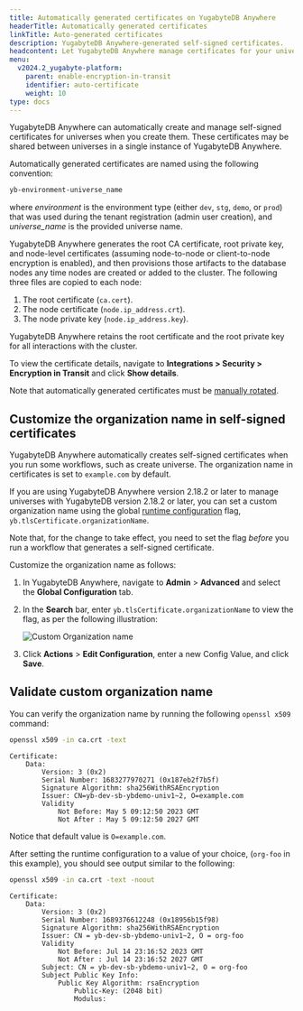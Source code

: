 ```yaml
---
title: Automatically generated certificates on YugabyteDB Anywhere
headerTitle: Automatically generated certificates
linkTitle: Auto-generated certificates
description: YugabyteDB Anywhere-generated self-signed certificates.
headcontent: Let YugabyteDB Anywhere manage certificates for your universe
menu:
  v2024.2_yugabyte-platform:
    parent: enable-encryption-in-transit
    identifier: auto-certificate
    weight: 10
type: docs
---
```


YugabyteDB Anywhere can automatically create and manage self-signed certificates for universes when you create them. These certificates may be shared between universes in a single instance of YugabyteDB Anywhere.

Automatically generated certificates are named using the following convention:

```sh
yb-environment-universe_name
```

where _environment_ is the environment type (either `dev`, `stg`, `demo`, or `prod`) that was used during the tenant registration (admin user creation), and _universe_name_ is the provided universe name.

YugabyteDB Anywhere generates the root CA certificate, root private key, and node-level certificates (assuming node-to-node or client-to-node encryption is enabled), and then provisions those artifacts to the database nodes any time nodes are created or added to the cluster. The following three files are copied to each node:

1. The root certificate (`ca.cert`).
1. The node certificate (`node.ip_address.crt`).
1. The node private key (`node.ip_address.key`).

YugabyteDB Anywhere retains the root certificate and the root private key for all interactions with the cluster.

To view the certificate details, navigate to **Integrations > Security > Encryption in Transit** and click **Show details**.

Note that automatically generated certificates must be [manually rotated](../rotate-certificates/).

## Customize the organization name in self-signed certificates

YugabyteDB Anywhere automatically creates self-signed certificates when you run some workflows, such as create universe. The organization name in certificates is set to `example.com` by default.

If you are using YugabyteDB Anywhere version 2.18.2 or later to manage universes with YugabyteDB version 2.18.2 or later, you can set a custom organization name using the global [runtime configuration](../../../administer-yugabyte-platform/manage-runtime-config/) flag, `yb.tlsCertificate.organizationName`.

Note that, for the change to take effect, you need to set the flag _before_ you run a workflow that generates a self-signed certificate.

Customize the organization name as follows:

1. In YugabyteDB Anywhere, navigate to **Admin** > **Advanced** and select the **Global Configuration** tab.
1. In the **Search** bar, enter `yb.tlsCertificate.organizationName` to view the flag, as per the following illustration:

    ![Custom Organization name](/images/yp/encryption-in-transit/custom-org-name.png)

1. Click **Actions** > **Edit Configuration**, enter a new Config Value, and click **Save**.

## Validate custom organization name

You can verify the organization name by running the following `openssl x509` command:

```sh
openssl x509 -in ca.crt -text
```

```output {hl_lines=[6]}
Certificate:
    Data:
        Version: 3 (0x2)
        Serial Number: 1683277970271 (0x187eb2f7b5f)
        Signature Algorithm: sha256WithRSAEncryption
        Issuer: CN=yb-dev-sb-ybdemo-univ1~2, O=example.com
        Validity
            Not Before: May 5 09:12:50 2023 GMT
            Not After : May 5 09:12:50 2027 GMT
```

Notice that default value is `O=example.com`.

After setting the runtime configuration to a value of your choice, (`org-foo` in this example), you should see output similar to the following:

```sh
openssl x509 -in ca.crt -text -noout
```

```output
Certificate:
    Data:
        Version: 3 (0x2)
        Serial Number: 1689376612248 (0x18956b15f98)
        Signature Algorithm: sha256WithRSAEncryption
        Issuer: CN = yb-dev-sb-ybdemo-univ1~2, O = org-foo
        Validity
            Not Before: Jul 14 23:16:52 2023 GMT
            Not After : Jul 14 23:16:52 2027 GMT
        Subject: CN = yb-dev-sb-ybdemo-univ1~2, O = org-foo
        Subject Public Key Info:
            Public Key Algorithm: rsaEncryption
                Public-Key: (2048 bit)
                Modulus:
```
